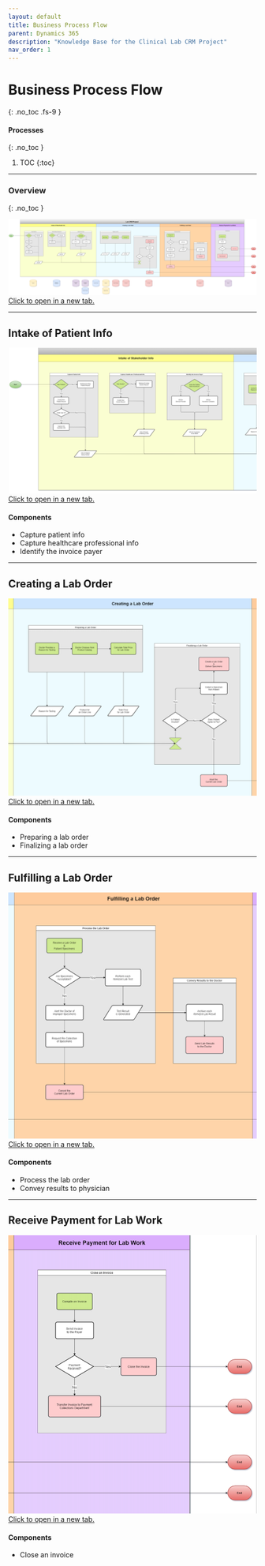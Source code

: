 ```yaml
---
layout: default
title: Business Process Flow
parent: Dynamics 365
description: "Knowledge Base for the Clinical Lab CRM Project"
nav_order: 1
---
```


# Business Process Flow
{: .no_toc .fs-9 }

<div class="code-example" markdown="1">

#### Processes
{: .no_toc }

1. TOC
{:toc}

</div>

---

### Overview
{: .no_toc }

<div class='img-overlay-container'>
    <img src='/assets/images/process-flow.png' />
    <a href='/assets/images/process-flow.png' class='img-overlay' target='_blank'>
        Click to open in a new tab.
    </a>
</div>

---

## Intake of Patient Info

<div class='sub-img-overlay-container'>
    <img src='/assets/images/intake-info.png' />
    <a href='/assets/images/intake-info.png' class='img-overlay' target='_blank'>
        Click to open in a new tab.
    </a>
</div>

#### Components

- Capture patient info
- Capture healthcare professional info
- Identify the invoice payer

---

## Creating a Lab Order

<div class='sub-img-overlay-container'>
    <img src='/assets/images/creating-order.png' />
    <a href='/assets/images/creating-order.png' class='img-overlay' target='_blank'>
        Click to open in a new tab.
    </a>
</div>

#### Components

- Preparing a lab order
- Finalizing a lab order

---

## Fulfilling a Lab Order

<div class='sub-img-overlay-container'>
    <img src='/assets/images/fulfilling-order.png' />
    <a href='/assets/images/fulfilling-order.png' class='img-overlay' target='_blank'>
        Click to open in a new tab.
    </a>
</div>

#### Components

- Process the lab order
- Convey results to physician

---

## Receive Payment for Lab Work 

<div class='sub-img-overlay-container'>
    <img src='/assets/images/payment.png' />
    <a href='/assets/images/payment.png' class='img-overlay' target='_blank'>
        Click to open in a new tab.
    </a>
</div>

#### Components

- Close an invoice